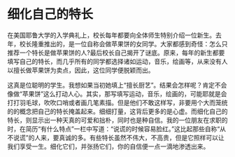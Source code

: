 # 细化自己的特长

在美国耶鲁大学的入学典礼上，校长每年都要向全体师生特别介绍一位新生。去年，校长隆重推出的，是一位自称会做苹果饼的女同学。大家都感到奇怪：怎么只推荐一个特长是做苹果饼的人?最后校长自己揭开了谜底。原来，每年的新生都要填写自己的特长，而几乎所有的同学都选择诸如运动，音乐，绘画等，从来没有人以擅长做苹果饼为卖点，因此，这位同学便脱颖而出。 

这真是位聪明的学生。我想如果当初她填上“擅长厨艺”。结果会怎样呢？肯定不会像做“苹果饼”这么打动人心。其实，那写填写运动，音乐，绘画的，可能耶就是会打打羽毛球，吹吹口哨或者画几笔素描。但是他们不敢这样写，非要用个大而笼统的的概念把自己的特长掩盖起来。细细打量，这背后更多的是心虚。而细化自己的特长，则显示出一种天真的可爱和拙朴，同时也是种自信。我的一位朋友在求职的时，在简历“有什么特点”一栏中写道：“说谎的时候容易脸红。”这比起那些自称“从不说谎”的人来，要真诚的多。有些特长虽然不伟大，不高贵，但是它照样可以让我们享受一生。细化它们，并张扬它们，你的自信便一点一滴地渗透出来。
 